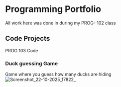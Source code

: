 # Programming Portfolio
All work here was done in during my PROG- 102 class 

## Code Projects
PROG 103 Code

### Duck guessing Game
Game where you guess how many ducks are hiding
![Screenshot_22-10-2025_17822_](https://github.com/user-attachments/assets/9451a3cb-cf01-4062-b178-6fae80641876)
